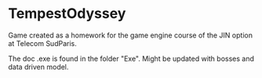 # TempestOdyssey
Game created as a homework for the game engine course of the JIN option at Telecom SudParis.

The doc .exe is found in the folder "Exe".
Might be updated with bosses and data driven model.
